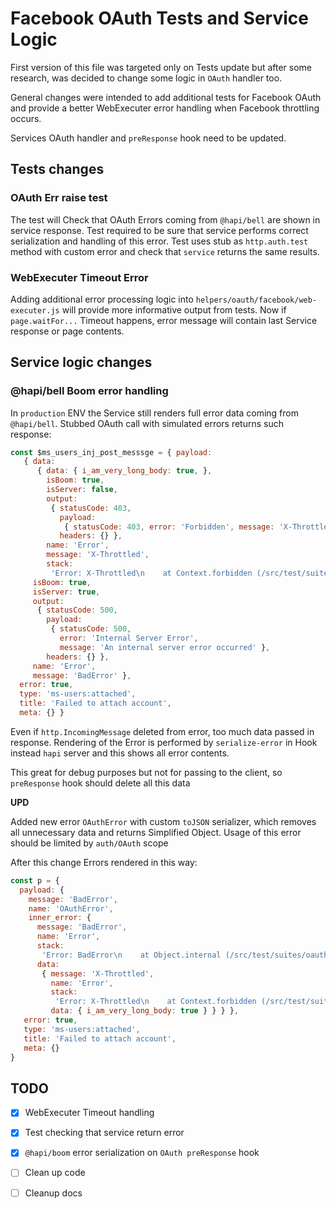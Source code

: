 # Facebook OAuth Tests and Service Logic
First version of this file was targeted only on Tests update but after some research,
was decided to change some logic in `OAuth` handler too.
 
General changes were intended to add additional tests for Facebook OAuth 
and provide a better WebExecuter error handling when Facebook throttling occurs.

Services OAuth handler and `preResponse` hook need to be updated.

## Tests changes
### OAuth Err raise test
The test will Check that OAuth Errors coming from `@hapi/bell` are shown in service response.
Test required to be sure that service performs correct serialization and handling of this error.
Test uses stub as `http.auth.test` method with custom error and check that `service`
returns the same results.

### WebExecuter Timeout Error
Adding additional error processing logic into `helpers/oauth/facebook/web-executer.js` will
provide more informative output from tests. Now if `page.waitFor...` Timeout happens, error message will
contain last Service response or page contents.

## Service logic changes
### @hapi/bell Boom error handling
In `production` ENV the Service still renders full error data coming from `@hapi/bell`. Stubbed OAuth call with simulated errors
returns such response:

```javascript
const $ms_users_inj_post_messsge = { payload:
   { data:
      { data: { i_am_very_long_body: true, },
        isBoom: true,
        isServer: false,
        output:
         { statusCode: 403,
           payload:
            { statusCode: 403, error: 'Forbidden', message: 'X-Throttled' },
           headers: {} },
        name: 'Error',
        message: 'X-Throttled',
        stack:
         'Error: X-Throttled\n    at Context.forbidden (/src/test/suites/oauth/facebook.js:97:34)\n    at process._tickCallback (internal/process/next_tick.js:68:7)' },
     isBoom: true,
     isServer: true,
     output:
      { statusCode: 500,
        payload:
         { statusCode: 500,
           error: 'Internal Server Error',
           message: 'An internal server error occurred' },
        headers: {} },
     name: 'Error',
     message: 'BadError' },
  error: true,
  type: 'ms-users:attached',
  title: 'Failed to attach account',
  meta: {} }
```

Even if `http.IncomingMessage` deleted from error, too much data passed in response.
Rendering of the Error is performed by `serialize-error` in Hook instead `hapi` server and this shows all error contents.

This great for debug purposes but not for passing to the client, so  `preResponse` hook should delete all this data

**UPD**

Added new error `OAuthError` with custom `toJSON` serializer, which removes all unnecessary data
and returns Simplified Object. Usage of this error should be limited by `auth/OAuth` scope

After this change Errors rendered in this way:

```javascript
const p = { 
  payload: { 
    message: 'BadError',
    name: 'OAuthError',
    inner_error: {
      message: 'BadError',
      name: 'Error',
      stack:
       'Error: BadError\n    at Object.internal (/src/test/suites/oauth/facebook.js:106:28)\n    at Object.invoke (/src/node_modules/sinon/lib/sinon/behavior.js:151:35)\n    at module.exports.internals.Auth.functionStub (/src/node_modules/sinon/lib/sinon/stub.js:130:47)\n    at Function.invoke (/src/node_modules/sinon/lib/sinon/spy.js:297:51)\n    at module.exports.internals.Auth.functionStub (/src/node_modules/sinon/lib/sinon/spy.js:90:30)\n    at Users.test (/src/src/auth/oauth/index.js:149:45)\n    at Users.tryCatcher (/src/node_modules/bluebird/js/release/util.js:16:23)\n    at Promise._settlePromiseFromHandler (/src/node_modules/bluebird/js/release/promise.js:517:31)\n    at Promise._settlePromise (/src/node_modules/bluebird/js/release/promise.js:574:18)\n    at Promise._settlePromiseCtx (/src/node_modules/bluebird/js/release/promise.js:611:10)\n    at _drainQueueStep (/src/node_modules/bluebird/js/release/async.js:142:12)\n    at _drainQueue (/src/node_modules/bluebird/js/release/async.js:131:9)\n    at Async._drainQueues (/src/node_modules/bluebird/js/release/async.js:147:5)\n    at Immediate.Async.drainQueues [as _onImmediate] (/src/node_modules/bluebird/js/release/async.js:17:14)\n    at runCallback (timers.js:705:18)\n    at tryOnImmediate (timers.js:676:5)\n    at processImmediate (timers.js:658:5)',
      data:
       { message: 'X-Throttled',
         name: 'Error',
         stack:
          'Error: X-Throttled\n    at Context.forbidden (/src/test/suites/oauth/facebook.js:97:34)\n    at process._tickCallback (internal/process/next_tick.js:68:7)',
         data: { i_am_very_long_body: true } } } },
   error: true,
   type: 'ms-users:attached',
   title: 'Failed to attach account',
   meta: {} 
}

```

## TODO
- [x] WebExecuter Timeout handling
- [x] Test checking that service return error
- [x] `@hapi/boom` error serialization on `OAuth preResponse` hook

- [ ] Clean up code
- [ ] Cleanup docs
 
